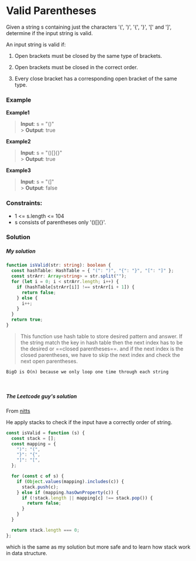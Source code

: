 # Valid Parentheses

Given a string s containing just the characters '(', ')', '{', '}', '[' and ']', determine if the input string is valid.

An input string is valid if:

1. Open brackets must be closed by the same type of brackets.

2. Open brackets must be closed in the correct order.

3. Every close bracket has a corresponding open bracket of the same type.

### Example

**Example1**

> **Input**: s = "()" <br> > **Output**: true

**Example2**

> **Input**: s = "()[]{}" <br> > **Output**: true

**Example3**

> **Input**: s = "(]" <br> > **Output**: false

### Constraints:

- 1 <= s.length <= 104
- s consists of parentheses only '()[]{}'.

### Solution

##### My solution

```typescript
function isValid(str: string): boolean {
  const hashTable: HashTable = { "(": ")", "{": "}", "[": "]" };
  const strArr: Array<string> = str.split("");
  for (let i = 0; i < strArr.length; i++) {
    if (hashTable[strArr[i]] !== strArr[i + 1]) {
      return false;
    } else {
      i++;
    }
  }
  return true;
}
```

> This function use hash table to store desired pattern and answer. If the string match the key in hash table then the next index has to be the desired or ==closed parentheses==.
> and if the next index is the closed parentheses, we have to skip the next index and check the next open parentheses.

    BigO is O(n) because we only loop one time through each string

<br/>

##### The Leetcode guy's solution

From [nitts](https://leetcode.com/u/niits/)

He apply stacks to check if the input have a correctly order of string.

```javascript
const isValid = function (s) {
  const stack = [];
  const mapping = {
    ")": "(",
    "}": "{",
    "]": "[",
  };

  for (const c of s) {
    if (Object.values(mapping).includes(c)) {
      stack.push(c);
    } else if (mapping.hasOwnProperty(c)) {
      if (!stack.length || mapping[c] !== stack.pop()) {
        return false;
      }
    }
  }

  return stack.length === 0;
};
```

which is the same as my solution but more safe and to learn how stack work in data structure.
